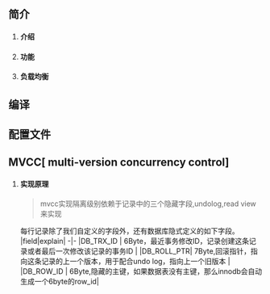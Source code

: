## 简介
1. #### 介绍
2. #### 功能
3. #### 负载均衡

## 编译

## 配置文件

## MVCC[ multi-version concurrency control]
1. #### 实现原理
	> mvcc实现隔离级别依赖于记录中的三个隐藏字段,undolog,read view来实现

	每行记录除了我们自定义的字段外，还有数据库隐式定义的如下字段。
	|field|explain|
	-|-
	|DB_TRX_ID	| 6Byte，最近事务修改ID，记录创建这条记录或者最后一次修改该记录的事务ID |
	|DB_ROLL_PTR| 7Byte,回滚指针，指向这条记录的上一个版本，用于配合undo log，指向上一个旧版本 |
	|DB_ROW_ID | 6Byte,隐藏的主键，如果数据表没有主键，那么innodb会自动生成一个6byte的row_id|
